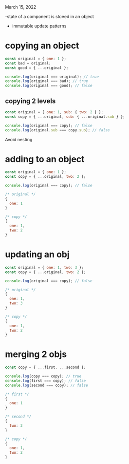 March 15, 2022

-state of a component is stoeed in an object
* immutable update patterns

# copying an object
```jsx
const original = { one: 1 };
const bad = original;
const good = { ...original };

console.log(original === original); // true
console.log(original === bad); // true
console.log(original === good); // false
```
## copying 2 levels
```jsx
const original = { one: 1, sub: { two: 2 } };
const copy = { ...original, sub: { ...original.sub } };

console.log(original === copy); // false
console.log(original.sub === copy.sub); // false
```
Avoid nesting

# adding to an object
```jsx
const original = { one: 1 };
const copy = { ...original, two: 2 };

console.log(original === copy); // false

/* original */
{
  one: 1
}

/* copy */
{
  one: 1,
  two: 2
}
```

# updating an obj
```jsx
const original = { one: 1, two: 3 };
const copy = { ...original, two: 2 };

console.log(original === copy); // false

/* original */
{
  one: 1,
  two: 3
}

/* copy */
{
  one: 1,
  two: 2
} 

```
# merging 2 objs
```jsx
const copy = { ...first, ...second };

console.log(copy === copy); // true
console.log(first === copy); // false
console.log(second === copy); // false

/* first */
{
  one: 1
}

/* second */
{
  two: 2
}

/* copy */
{
  one: 1,
  two: 2
}
```

